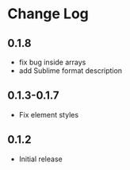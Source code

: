 # Change Log

## 0.1.8

- fix bug inside arrays
- add Sublime format description

## 0.1.3-0.1.7

- Fix element styles

## 0.1.2

- Initial release
